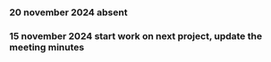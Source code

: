 ### 20 november 2024 absent
### 15 november 2024 start work on next project, update the meeting minutes
